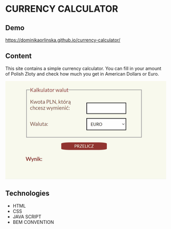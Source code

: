 # CURRENCY CALCULATOR
## Demo
https://dominikaorlinska.github.io/currency-calculator/
## Content
This site contains a simple currency calculator. You can fill in your amount of Polish Zloty and check how much you get in American Dollars or Euro. 

![calculator-gif](images/currency.gif)
## Technologies
- HTML
- CSS
- JAVA SCRIPT
- BEM CONVENTION
